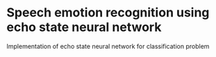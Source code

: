 # Speech emotion recognition using echo state neural network
Implementation of echo state neural network for classification problem
